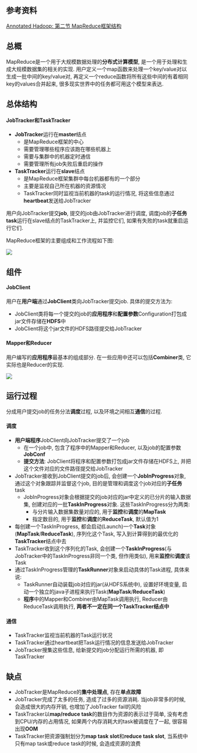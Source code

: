 ## 参考资料

[Annotated Hadoop: 第二节 MapReduce框架结构](https://www.cnblogs.com/shipengzhi/articles/2487429.html)

## 总概

MapReduce是一个用于大规模数据处理的**分布式计算模型**, 是一个用于处理和生成大规模数据集的相关的实现. 用户定义一个map函数来处理一个key/value对以生成一批中间的key/value对, 再定义一个reduce函数将所有这些中间的有着相同key的values合并起来, 很多现实世界中的任务都可用这个模型来表达.

## 总体结构

#### JobTracker和TaskTracker

- **JobTracker**运行在**master**结点
  - 是MapReduce框架的中心
  - 需要管理哪些程序应该跑在哪些机器上
  - 需要与集群中的机器定时通信
  - 需要管理所有job失败后重启的操作
- **TaskTracker**运行在**slave**结点
  - 是MapReduce框架集群中每台机器都有的一个部分
  - 主要是监视自己所在机器的资源情况
  - TaskTracker同时监视当前机器的task的运行情况, 将这些信息通过**heartbeat**发送给JobTracker

用户向JobTracker提交**job**, 提交的job由JobTracker进行调度, 调度job的**子任务task**运行在slave结点的TaskTracker上, 并监控它们, 如果有失败的task就重启运行它们.

MapReduce框架的主要组成和工作流程如下图:

![](http://www.cppblog.com/images/cppblog_com/javenstudio/4165/o_hadoop-mapred.jpg)

## 组件

#### JobClient

用户在**用户端**通过**JobClient**类向JobTracker提交job. 具体的提交方法为:

- JobClient类将每一个提交的job的**应用程序**和**配置参数**Configuration打包成jar文件存储在**HDFS**中
- JobClient将这个jar文件的HDFS路径提交给JobTracker

#### Mapper和Reducer

用户编写的**应用程序**最基本的组成部分. 在一些应用中还可以包括**Combiner**类, 它实际也是Reducer的实现.

![](https://7n.w3cschool.cn/attachments/image/wk/hadoop/mapreduce-process-overview.png)

## 运行过程

分成用户提交job的任务分法**调度**过程, 以及环境之间相互**通信**的过程.

#### 调度

- **用户端程序**JobClient向JobTracker提交了一个job
  - 在一个job中, 包含了程序中的Mapper和Reducer, 以及job的配置参数**JobConf**
  - **提交方法**: JobClient将程序和配置参数打包成jar文件存储在HDFS上, 并把这个文件对应的文件路径提交给JobTracker
- JobTracker接收到JobClient提交的job后, 会创建一个**JobInProgress**对象, 通过这个对象跟踪并监督这个job, 目的是管理和调度这个job对应的**子任务**task
  - JobInProgress对象会根据提交的job对应的jar中定义的已分片的输入数据集, 创建对应的一批**TaskInProgress**对象. 这些TaskInProgress分为两类:
    - 与分片输入数据集数量对应的, 用于**监控**和**调度**的**MapTask**
    - 指定数目的, 用于**监控**和**调度**的**ReduceTask**, 默认值为1
- 每创建一个TaskInProgress, 都会启动(Launch)一个**Task**对象(**MapTask**/**ReduceTask**), 序列化这个Task, 写入到计算得到的最优化的**TaskTracker**结点中去
- TaskTracker收到这个序列化的Task, 会创建一个**TaskInProgress**(与JobTracker中的TaskInProgress非同一个类, 但作用类似), 用来**监控**和**调度**该Task
- 通过TaskInProgress管理的**TaskRunner**对象来启动具体的Task进程, 具体来说:
  - TaskRunner自动装载job对应的jar(从HDFS系统中), 设置好环境变量, 启动一个独立的java子进程来执行Task(**MapTask**/**ReduceTask**)
  - **程序**中的Mapper和Combiner由MapTask调用执行, Reducer由ReduceTask调用执行, **两者不一定在同一个TaskTracker结点中**

#### 通信

- TaskTracker监视当前机器的Task运行状况
- TaskTracker通过heartbeat把Task运行情况的信息发送给JobTracker
- JobTracker搜集这些信息, 给新提交的job分配运行所需的机器, 即TaskTracker

## 缺点

- JobTracker是MapReduce的**集中处理点**, 存在**单点故障**
- JobTracker完成了太多的任务, 造成了过多的资源消耗. 当job非常多的时候, 会造成很大的内存开销, 也增加了JobTracker fail的风险
- TaskTracker以**map/reduce task**的数目作为资源的表示过于简单, 没有考虑到CPU/内存的占用情况, 如果两个内存消耗大的task被调度在了一起, 很容易出现**OOM**
- TaskTracker把资源强制划分为**map task slot**和**reduce task slot**, 当系统中只有map task或reduce task的时候, 会造成资源的浪费

